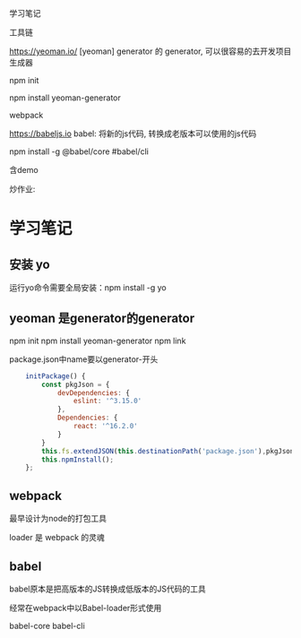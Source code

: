 学习笔记

工具链

https://yeoman.io/
[yeoman] generator 的 generator,  可以很容易的去开发项目生成器

npm init

npm install yeoman-generator

webpack

https://babeljs.io
babel: 将新的js代码, 转换成老版本可以使用的js代码

npm install -g @babel/core #babel/cli


含demo



炒作业:
# 学习笔记

## 安装 yo

运行yo命令需要全局安装：npm install -g yo

## yeoman 是generator的generator

npm init
npm install yeoman-generator
npm link

package.json中name要以generator-开头

```javascript
    initPackage() {
        const pkgJson = {
            devDependencies: {
                eslint: '^3.15.0'
            },
            Dependencies: {
                react: '^16.2.0'
            }
        }
        this.fs.extendJSON(this.destinationPath('package.json'),pkgJson);
        this.npmInstall();
    };
```

## webpack 

最早设计为node的打包工具

loader 是 webpack 的灵魂

## babel

babel原本是把高版本的JS转换成低版本的JS代码的工具

经常在webpack中以Babel-loader形式使用

babel-core babel-cli